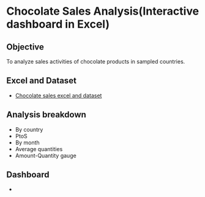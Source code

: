 # Chocolate Sales Analysis(Interactive dashboard in Excel)
## Objective
To analyze sales activities of chocolate products in sampled countries.

## Excel and Dataset
- <a href="https://github.com/ume-okechukwu-ochomma/Chocolate-Sales-/blob/main/Chocolate%20Sales.xlsx">Chocolate sales excel and dataset</a>

## Analysis breakdown
- By country
- PtoS
- By month
- Average quantities
- Amount-Quantity gauge

## Dashboard
- <a href="https://github.com/ume-okechukwu-ochomma/Chocolate-Sales-/blob/main/Chocolate%20sales%20dashboard.png">
